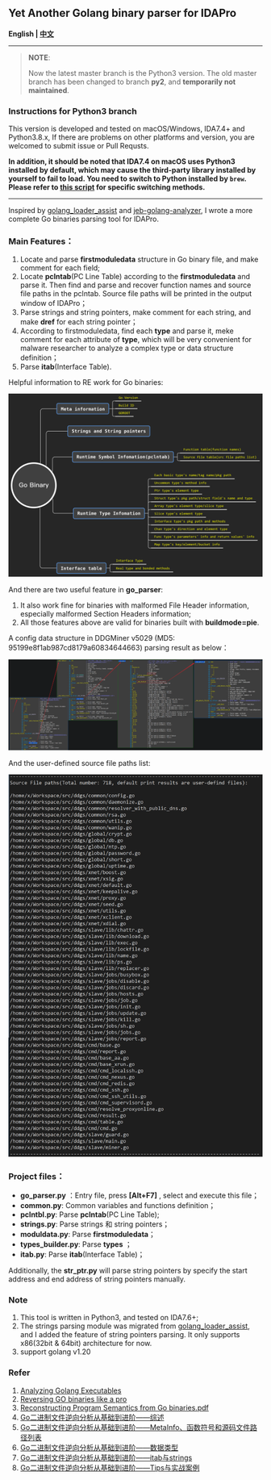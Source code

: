 ## Yet Another Golang binary parser for IDAPro

**English | [中文](./README_cn.md)**


---------------------------------------------------------------------

> **NOTE**:
>
> Now the latest master branch is the Python3 version. The old master branch has been changed to branch **py2**, and **temporarily not maintained**.

### Instructions for Python3 branch

This version is developed and tested on macOS/Windows, IDA7.4+ and Python3.8.x,
If there are problems on other platforms and version, you are welcomed to submit issue or Pull Requsts.

**In addition, it should be noted that IDA7.4 on macOS uses Python3 installed by default, which may cause the third-party library installed by yourself to fail to load. You need to switch to Python installed by `brew`. Please refer to [this script](https://raw.githubusercontent.com/idapython/src/master/tools/patch-idapython-homebrew.sh) for specific switching methods.**

----------------------------------------------------------------------

Inspired by [golang_loader_assist](https://github.com/strazzere/golang_loader_assist) and [jeb-golang-analyzer](https://github.com/pnfsoftware/jeb-golang-analyzer), I wrote a more complete Go binaries parsing tool for IDAPro.

### Main Features：

1. Locate and parse **firstmoduledata** structure in Go binary file, and make comment for each field;
2. Locate **pclntab**(PC Line Table) according to the **firstmoduledata** and parse it. Then find and parse and recover function names and source file paths in the pclntab. Source file paths will be printed in the output window of IDAPro；
3. Parse strings and string pointers, make comment for each string, and make **dref** for each string pointer；
4. According to firstmoduledata, find each **type** and parse it, meke comment for each attribute of **type**, which will be very convenient for malware researcher to analyze a complex type or data structure definition；
5. Parse **itab**(Interface Table).

Helpful information to RE work for Go binaries:

![](./imgs/go_binary_info.png)

And there are two useful feature in **go_parser**:

1. It also work fine for binaries with malformed File Header information, especially malformed Section Headers information;
2. All those features above are valid for binaries built with **buildmode=pie**.

A config data structure in DDGMiner v5029 (MD5: 95199e8f1ab987cd8179a60834644663) parsing result as below：

![](./imgs/map_type_parse_eg.png)

And the user-defined source file paths list:

![](./imgs/srcfiles.png)

### Project files：

- **go_parser.py** ：Entry file, press **[Alt+F7]** , select and execute this file；
- **common.py**: Common variables and functions definition；
- **pclntbl.py**: Parse **pclntab**(PC Line Table);
- **strings.py**: Parse strings 和 string pointers；
- **moduldata.py**: Parse **firstmoduledata**；
- **types_builder.py**: Parse **types** ；
- **itab.py**: Parse **itab**(Interface Table)；

Additionally, the **str_ptr.py** will parse string pointers by specify the start address and end address of string pointers manually.

### Note

1. This tool is written in Python3, and tested on IDA7.6+;
2. The strings parsing module was migrated from [golang_loader_assist](https://github.com/strazzere/golang_loader_assist), and I added the feature of string pointers parsing. It only supports x86(32bit & 64bit) architecture for now.
3. support golang v1.20

### Refer

1. [Analyzing Golang Executables](https://www.pnfsoftware.com/blog/analyzing-golang-executables/)
2. [Reversing GO binaries like a pro](https://rednaga.io/2016/09/21/reversing_go_binaries_like_a_pro/)
3. [Reconstructing Program Semantics from Go binaries.pdf](http://home.in.tum.de/~engelke/pubs/1709-ma.pdf)
4. [Go二进制文件逆向分析从基础到进阶——综述](https://www.anquanke.com/post/id/214940)
5. [Go二进制文件逆向分析从基础到进阶——MetaInfo、函数符号和源码文件路径列表](https://www.anquanke.com/post/id/215419)
6. [Go二进制文件逆向分析从基础到进阶——数据类型](https://www.anquanke.com/post/id/215820)
7. [Go二进制文件逆向分析从基础到进阶——itab与strings](https://www.anquanke.com/post/id/218377)
8. [Go二进制文件逆向分析从基础到进阶——Tips与实战案例](https://www.anquanke.com/post/id/218674)